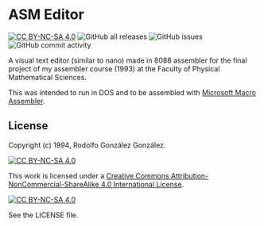 # ASM Editor

[![CC BY-NC-SA 4.0][cc-by-nc-sa-shield]][cc-by-nc-sa]
![GitHub all releases](https://img.shields.io/github/downloads/rgglez/asm-editor/total) 
![GitHub issues](https://img.shields.io/github/issues/rgglez/asm-editor) 
![GitHub commit activity](https://img.shields.io/github/commit-activity/y/rgglez/asm-editor)

A visual text editor (similar to nano) made in 8088 assembler for the final project of my assembler course (1993) at the Faculty of Physical Mathematical Sciences.

This was intended to run in DOS and to be assembled with [Microsoft Macro Assembler](https://docs.microsoft.com/en-us/cpp/assembler/masm/microsoft-macro-assembler-reference).

## License

Copyright (c) 1994, Rodolfo González González.

[![CC BY-NC-SA 4.0][cc-by-nc-sa-shield]][cc-by-nc-sa]

This work is licensed under a
[Creative Commons Attribution-NonCommercial-ShareAlike 4.0 International License][cc-by-nc-sa].

[![CC BY-NC-SA 4.0][cc-by-nc-sa-image]][cc-by-nc-sa]

[cc-by-nc-sa]: http://creativecommons.org/licenses/by-nc-sa/4.0/
[cc-by-nc-sa-image]: https://licensebuttons.net/l/by-nc-sa/4.0/88x31.png
[cc-by-nc-sa-shield]: https://img.shields.io/badge/License-CC%20BY--NC--SA%204.0-lightgrey.svg

See the LICENSE file.
